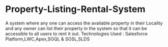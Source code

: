 # Property-Listing-Rental-System
A system where any one can access the available property in their Locality and any owner can list their property in the system so that it can be accessible to all users to rent it out. Technologies Used : Salesforce Platform,LWC,Apex,SOQL &amp; SOSL,SLDS
